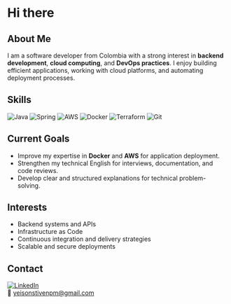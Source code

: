 # Hi there  

## About Me  
I am a software developer from Colombia with a strong interest in **backend development**, **cloud computing**, and **DevOps practices**. I enjoy building efficient applications, working with cloud platforms, and automating deployment processes.  

## Skills  
![Java](https://img.shields.io/badge/Java-ED8B00?style=for-the-badge&logo=openjdk&logoColor=white)
![Spring](https://img.shields.io/badge/Spring-6DB33F?style=for-the-badge&logo=spring&logoColor=white)
![AWS](https://img.shields.io/badge/AWS-232F3E?style=for-the-badge&logo=amazon-aws&logoColor=white)
![Docker](https://img.shields.io/badge/Docker-2496ED?style=for-the-badge&logo=docker&logoColor=white)
![Terraform](https://img.shields.io/badge/Terraform-7B42BC?style=for-the-badge&logo=terraform&logoColor=white)
![Git](https://img.shields.io/badge/Git-F05032?style=for-the-badge&logo=git&logoColor=white)

## Current Goals  
- Improve my expertise in **Docker** and **AWS** for application deployment.  
- Strengthen my technical English for interviews, documentation, and code reviews.  
- Develop clear and structured explanations for technical problem-solving.  

## Interests  
- Backend systems and APIs  
- Infrastructure as Code  
- Continuous integration and delivery strategies  
- Scalable and secure deployments  

## Contact  
[![LinkedIn](https://img.shields.io/badge/LinkedIn-0A66C2?style=for-the-badge&logo=linkedin&logoColor=white)](#)  
📧 yeisonstivenpm@gmail.com  

